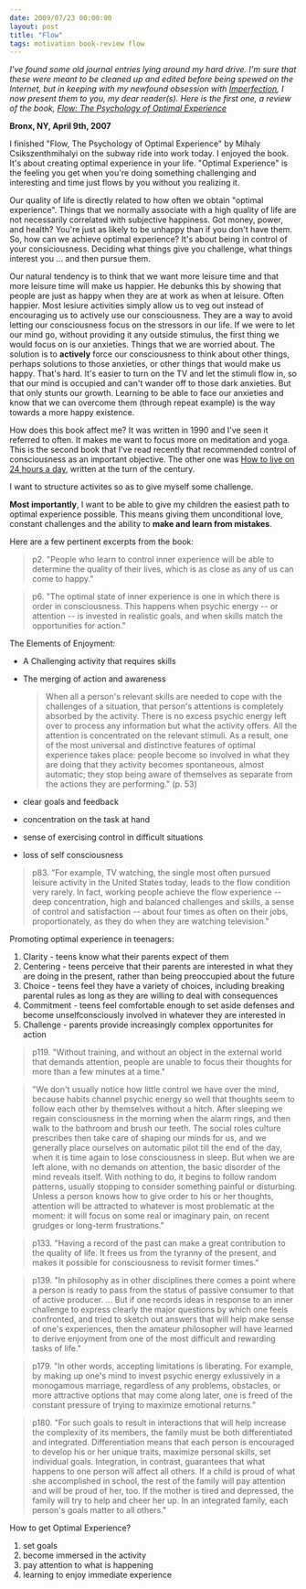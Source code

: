 ```yaml
---
date: 2009/07/23 00:00:00
layout: post
title: "Flow"
tags: motivation book-review flow
---
```


_I've found some old journal entries lying around my hard drive. I'm sure that these were meant to be cleaned up and edited before being spewed on the Internet, but in keeping with my newfound obsession with [Imperfection](/blog/2009/02/04/imperfection), I now present them to you, my dear reader(s). Here is the first one, a review of the book, [Flow: The Psychology of Optimal Experience](http://www.amazon.com/gp/product/0060920432?ie=UTF8&tag=vinodkurupshomep&linkCode=as2&camp=1789&creative=390957&creativeASIN=0060920432)<img src="http://www.assoc-amazon.com/e/ir?t=vinodkurupshomep&l=as2&o=1&a=0060920432" width="1" height="1" border="0" alt="" style="border:none !important; margin:0px !important;" />_


__Bronx, NY, April 9th, 2007__

I finished "Flow, The Psychology of Optimal Experience" by Mihaly Csikszenthmihalyi on the subway ride into work today. I enjoyed the book. It's about creating optimal experience in your life. "Optimal Experience" is the feeling you get when you're doing something challenging and interesting and time just flows by you without you realizing it.

Our quality of life is directly related to how often we obtain "optimal experience". Things that we normally associate with a high quality of life are not necessarily correlated with subjective happiness. Got money, power, and health? You're just as likely to be unhappy than if you don't have them. So, how can we achieve optimal experience? It's about being in control of your consiciousness. Deciding what things give you challenge, what things interest you ... and then pursue them.

Our natural tendency is to think that we want more leisure time and that more leisure time will make us happier. He debunks this by showing that people are just as happy when they are at work as when at leisure. Often happier. Most lesiure activities simply allow us to veg out instead of encouraging us to actively use our consciousness. They are a way to avoid letting our consciousness focus on the stressors in our life. If we were to let our mind go, without providing it any outside stimulus, the first thing we would focus on is our anxieties. Things that we are worried about. The solution is to __actively__ force our consciousness to think about other things, perhaps solutions to those anxieties, or other things that would make us happy. That's hard. It's easier to turn on the TV and let the stimuli flow in, so that our mind is occupied and can't wander off to those dark anxieties. But that only stunts our growth. Learning to be able to face our anxieties and know that we can overcome them (through repeat example) is the way towards a more happy existence.

How does this book affect me? It was written in 1990 and I've seen it referred to often. It makes me want to focus more on meditation and yoga. This is the second book that I've read recently that recommended control of consciousness as an important objective. The other one was [How to live on 24 hours a day](http://www.gutenberg.org/etext/2274), written at the turn of the century.

I want to structure activites so as to give myself some challenge.

__Most importantly__, I want to be able to give my children the easiest path to optimal experience possible. This means giving them unconditional love, constant challenges and the ability to **make and learn from mistakes**.

Here are a few pertinent excerpts from the book:

> p2. "People who learn to control inner experience will be able to determine the quality of their lives, which is as close as any of us can come to happy."

> p6. "The optimal state of inner experience is one in which there is order in consciousness. This happens when psychic energy -- or attention -- is invested in realistic goals, and when skills match the opportunities for action."

The Elements of Enjoyment:
 - A Challenging activity that requires skills
 - The merging of action and awareness

   > When all a person's relevant skills are needed to cope with the
   > challenges of a situation, that person's attentions is completely
   > absorbed by the activity. There is no excess psychic energy left over
   > to process any information but what the activity offers. All the
   > attention is concentrated on the relevant stimuli. As a result, one of
   > the most universal and distinctive features of optimal experience
   > takes place: people become so involved in what they are doing that
   > they activity becomes spontaneous, almost automatic; they stop being
   > aware of themselves as separate from the actions they are performing."
   > (p. 53)

 - clear goals and feedback
 - concentration on the task at hand
 - sense of exercising control in difficult situations
 - loss of self consciousness

>p83. "For example, TV watching, the single most often pursued leisure activity in the United States today, leads to the flow condition very rarely. In fact, working people achieve the flow experience -- deep concentration, high and balanced challenges and skills, a sense of control and satisfaction -- about four times as often on their jobs, proportionately, as they do when they are watching television."

Promoting optimal experience in teenagers:
1. Clarity - teens know what their parents expect of them
2. Centering - teens perceive that their parents are interested in what they are doing in the present, rather than being preoccupied about the future
3. Choice - teens feel they have a variety of choices, including breaking parental rules as long as they are willing to deal with consequences 
4. Commitment - teens feel comfortable enough to set aside defenses and become unselfconsciously involved in whatever they are interested in
5. Challenge - parents provide increasingly complex opportunites for action

>p119. "Without training, and without an object in the external world that demands attention, people are unable to focus their thoughts for more than a few minutes at a time."

>"We don't usually notice how little control we have over the mind, because habits channel psychic energy so well that thoughts seem to follow each other by themselves without a hitch. After sleeping we regain consciousness in the morning when the alarm rings, and then walk to the bathroom and brush our teeth. The social roles culture prescribes then take care of shaping our minds for us, and we generally place ourselves on automatic pilot till the end of the day, when it is time again to lose consciousness in sleep. But when we are left alone, with no demands on attention, the basic disorder of the mind reveals itself. With nothing to do, it begins to follow random patterns, usually stopping to consider something painful or disturbing. Unless a person knows how to give order to his or her thoughts, attention will be attracted to whatever is most problematic at the moment: it will focus on some real or imaginary pain, on recent grudges or long-term frustrations."

>p133. "Having a record of the past can make a great contribution to the quality of life. It frees us from the tyranny of the present, and makes it possible for consciousness to revisit former times."

>p139. "In philosophy as in other disciplines there comes a point where a person is ready to pass from the status of passive consumer to that of active producer. ... But if one records ideas in response to an inner challenge to express clearly the major questions by which one feels confronted, and tried to sketch out answers that will help make sense of one's experiences, then the amateur philosopher will have learned to derive enjoyment from one of the most difficult and rewarding tasks of life."

>p179. "In other words, accepting limitations is liberating. For example, by making up one's mind to invest psychic energy exlussively in a monogamous marriage, regardless of any problems, obstacles, or more attractive options that may come along later, one is freed of the constant pressure of trying to maximize emotional returns."

>p180. "For such goals to result in interactions that will help increase the complexity of its members, the family must be both differentiated and integrated. Differentiation means that each person is encouraged to develop his or her unique traits, maximize personal skills, set individual goals. Integration, in contrast, guarantees that what happens to one person will affect all others. If a child is proud of what she accomplished in school, the rest of the family will pay attention and will be proud of her, too. If the mother is tired and depressed, the family will try to help and cheer her up. In an integrated family, each person's goals matter to all others."

How to get Optimal Experience?
1. set goals
2. become immersed in the activity
3. pay attention to what is happening
4. learning to enjoy immediate experience
